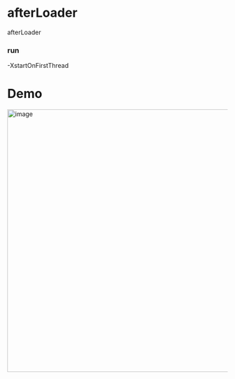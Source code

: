# afterLoader
afterLoader

### run
-XstartOnFirstThread

# Demo
<img width="601" alt="image" src="https://user-images.githubusercontent.com/18223385/70731248-5be47500-1d41-11ea-9278-d9f172d7dc28.png">

